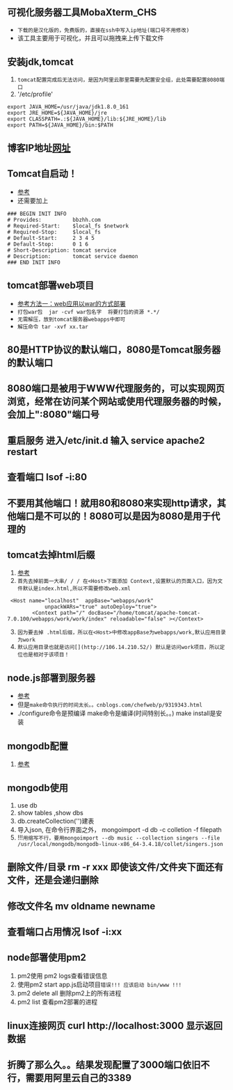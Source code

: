 ## 可视化服务器工具MobaXterm_CHS
* `下载的是汉化版的，免费版的，直接在ssh中写入ip地址(端口号不用修改)`
* 该工具主要用于可视化，并且可以拖拽来上传下载文件

## 安装jdk,tomcat
1. `tomcat配置完成后无法访问，是因为阿里云那里需要先配置安全组，此处需要配置8080端口`
2. '/etc/profile'
```
export JAVA_HOME=/usr/java/jdk1.8.0_161
export JRE_HOME=${JAVA_HOME}/jre
export CLASSPATH=.:${JAVA_HOME}/lib:${JRE_HOME}/lib
export PATH=${JAVA_HOME}/bin:$PATH

```


## 博客IP地址[网址](http://106.14.210.52/)

## Tomcat自启动！
* [参考](https://blog.csdn.net/gybshen/article/details/79564613)
* 还需要加上
```
### BEGIN INIT INFO
# Provides:          bbzhh.com
# Required-Start:    $local_fs $network
# Required-Stop:     $local_fs
# Default-Start:     2 3 4 5
# Default-Stop:      0 1 6
# Short-Description: tomcat service
# Description:       tomcat service daemon
### END INIT INFO
```

## tomcat部署web项目
* [参考方法一：web应用以war的方式部署](https://www.cnblogs.com/nananana/p/9387694.html)
* `打包war包  jar -cvf war包名字  将要打包的资源 *.*/`
* `无需解压，放到tomcat服务器webapps中即可`
* `解压命令 tar -xvf xx.tar`

## 80是HTTP协议的默认端口，8080是Tomcat服务器的默认端口
## 8080端口是被用于WWW代理服务的，可以实现网页浏览，经常在访问某个网站或使用代理服务器的时候，会加上":8080"端口号

## 重启服务 进入/etc/init.d 输入 service apache2 restart
## 查看端口 Isof -i:80

## 不要用其他端口！就用80和8080来实现http请求，其他端口是不可以的！8080可以是因为8080是用于代理的

## tomcat去掉html后缀
1. [参考](https://www.jianshu.com/p/16932fdfa02c)
2. `首先去掉前面一大串/ / / 在<Host>下面添加 Context,设置默认的页面入口，因为文件默认是index.html,所以不需要修改web.xml`
```
 <Host name="localhost"  appBase="webapps/work"
            unpackWARs="true" autoDeploy="true">
        <Context path="/" docBase="/home/tomcat/apache-tomcat-7.0.100/webapps/work/work/index" reloadable="false" ></Context>

```
3. `因为要去掉 .html后缀，所以在<Host>中修改appBase为webapps/work,默认应用目录为work`
4. `默认应用目录也就是访问[](http://106.14.210.52/) 默认是访问work项目，所以定位也是相对于该项目！`

## node.js部署到服务器
* [参考](https://blog.csdn.net/sherry_chan/article/details/79053886?depth_1-utm_source=distribute.pc_relevant.none-task&utm_source=distribute.pc_relevant.none-task)
* 但是`make命令执行的时间太长。。cnblogs.com/chefweb/p/9319343.html`
* ./configure命令是预编译 make命令是编译(时间特别长。。) make install是安装

## mongodb配置
1. [参考](https://www.cnblogs.com/lemon-flm/p/11052449.html)

## mongodb使用
1. use db
2. show tables ,show dbs
3. db.createCollection('')建表
4. 导入json, 在命令行界面之外， mongoimport -d db -c colletion -f filepath
5. !!!`用缩写不行，要用mongoimport --db music --collection singers --file /usr/local/mongodb/mongodb-linux-x86_64-3.4.18/collet/singers.json`

## 删除文件/目录 rm -r  xxx 即使该文件/文件夹下面还有文件，还是会递归删除
## 修改文件名 mv oldname newname

## 查看端口占用情况 lsof -i:xx

## node部署使用pm2
1. pm2使用 pm2 logs查看错误信息
2. 使用pm2 start app.js启动项目`错误!!! 应该启动 bin/www !!!`
3. pm2 delete all 删除pm2上的所有进程
4. pm2 list 查看pm2部署的进程

## linux连接网页 curl http://localhost:3000 显示返回数据

## 折腾了那么久。。结果发现配置了3000端口依旧不行，需要用阿里云自己的3389